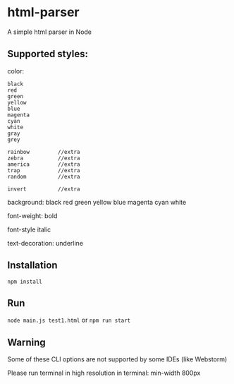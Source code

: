 # html-parser
A simple html parser in Node


## Supported styles:

color:

    black
    red
    green
    yellow
    blue
    magenta
    cyan
    white
    gray
    grey

    rainbow         //extra
    zebra           //extra
    america         //extra
    trap            //extra
    random          //extra

    invert          //extra


background:
    black
    red
    green
    yellow
    blue
    magenta
    cyan
    white

font-weight:
    bold

font-style
    italic

text-decoration:
    underline

## Installation

`npm install`

## Run
`node main.js test1.html`
or
`npm run start`

## Warning

Some of these CLI options are not supported by some IDEs (like Webstorm)

Please run terminal in high resolution in terminal: min-width 800px